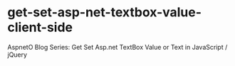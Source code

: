 # get-set-asp-net-textbox-value-client-side
AspnetO Blog Series: Get Set Asp.net TextBox Value or Text in JavaScript / jQuery
